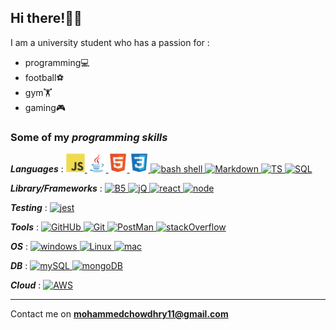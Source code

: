 ## Hi there!👋👋 ##

I am a university student who has a passion for : 
- programming💻
- football⚽
- gym🏋
- gaming🎮

### Some of my **_programming skills_** ###

 **_Languages_** : 
<a href = "https://developer.mozilla.org/en-US/docs/Web/JavaScript" target = "_blank"> <img src = "https://raw.githubusercontent.com/devicons/devicon/master/icons/javascript/javascript-original.svg" title = "JavaScript" alt = "JS" width="30" height="30"/> </a>  <a href = "https://developer.mozilla.org/en-US/docs/Glossary/Java" target = "_blank"> <img src = "https://raw.githubusercontent.com/devicons/devicon/master/icons/java/java-original.svg" alt = "Java"  title = "Java" width="30" height="30"/> </a>    <a href = "https://developer.mozilla.org/en-US/docs/Learn/Accessibility/HTML" target = "_blank"> <img src = "https://raw.githubusercontent.com/devicons/devicon/master/icons/html5/html5-original.svg" title = "HTML5" alt = "HTML 5" width="30" height="30"/> </a>     <a href = "https://developer.mozilla.org/en-US/docs/Web/CSS" target = "_blank"> <img src = "https://raw.githubusercontent.com/devicons/devicon/master/icons/css3/css3-original.svg" alt = "CSS 3" title = "CSS" width="30" height="30"/> </a>  <a href = "https://developer.mozilla.org/en-US/docs/Learn/Tools_and_testing/Understanding_client-side_tools/Command_line" target = "_blank"> <img src = "https://img.icons8.com/plasticine/344/bash.png" title = "bash shell" alt = "bash shell" width="30" height="30"/> </a><a href = "https://docs.github.com/en/github/writing-on-github/getting-started-with-writing-and-formatting-on-github/basic-writing-and-formatting-syntax#links" target = "_blank"> <img src = "https://www.vectorlogo.zone/logos/markdown-here/markdown-here-icon.svg" title = "Markdown" alt = "Markdown" width="30" height="30"/> </a><a href = "https://developer.mozilla.org/en-US/docs/Learn/Tools_and_testing/Client-side_JavaScript_frameworks/Svelte_TypeScript" target = "_blank"> <img src = "https://www.vectorlogo.zone/logos/typescriptlang/typescriptlang-icon.svg" title = "TypeScript" alt = "TS" width="30" height="30"/> </a><a href = "https://developer.mozilla.org/en-US/docs/Glossary/SQL" target = "_blank"> <img src = "https://cdn-icons.flaticon.com/png/512/4248/premium/4248443.png?token=exp=1642703274~hmac=894b7bf75ce269b59f475bdee9087a02" title = "SQL" alt = "SQL" width="30" height="30"/> </a>

**_Library/Frameworks_** :
<a href ="https://getbootstrap.com/" target = "_blank"> <img src ="https://www.vectorlogo.zone/logos/getbootstrap/getbootstrap-icon.svg" title = "Bootstrap5" alt = "B5" width ="40" height = "40"/> </a><a href ="https://jquery.com/" target = "_blank"> <img src ="https://www.vectorlogo.zone/logos/jquery/jquery-icon.svg" title = "jquery" alt = "jQ" width ="40" height = "40"/> </a><a href ="https://reactnative.dev/" target = "_blank"> <img src ="https://www.vectorlogo.zone/logos/reactjs/reactjs-icon.svg" title = "react native" alt = "react" width ="40" height = "40"/> </a><a href ="  https://nodejs.org/en/" target = "_blank"> <img src ="https://www.vectorlogo.zone/logos/nodejs/nodejs-icon.svg" title = "nodejs" alt = "node" width ="40" height = "40"/> </a>
  
**_Testing_** : 
<a href ="https://jestjs.io/" target = "_blank"> <img src ="https://www.vectorlogo.zone/logos/jestjsio/jestjsio-icon.svg" title = "jest" alt = "jest" width ="40" height = "40"/> </a>

**_Tools_** :
<a href ="https://github.com/" target = "_blank"> <img src ="https://www.vectorlogo.zone/logos/github/github-icon.svg" title = "github" alt = "GitHUb" width ="40" height = "40"/> </a><a href ="https://git-scm.com/" target = "_blank"> <img src ="https://www.vectorlogo.zone/logos/git-scm/git-scm-icon.svg" title = "git"  alt = "Git" width ="40" height = "40"/> </a><a href ="https://www.postman.com/" target = "_blank"> <img src ="https://www.vectorlogo.zone/logos/getpostman/getpostman-icon.svg" title = "postman" alt = "PostMan" width ="40" height = "40"/> </a> <a href = "https://stackoverflow.com/users/17964065/hassan-chowdhry?tab=profile"><img src = "https://cdn-icons-png.flaticon.com/512/2111/2111628.png" title = "Stackoverflow" alt= "stackOverflow" width ="40" height = "40"/> </a>

**_OS_** : 
<a href ="https://www.microsoft.com/en-us/windows?wa=wsignin1.0" target = "_blank"> <img src ="https://cdn3.iconfinder.com/data/icons/logos-brands-3/24/logo_brand_brands_logos_microsoft_windows-512.png" title = "Windows" alt = "windows" width ="40" height = "40"/> </a><a href ="https://www.linux.org/" target = "_blank"> <img src ="https://www.vectorlogo.zone/logos/linux/linux-icon.svg" title = "Linux" alt = "Linux" width ="40" height = "40"/> </a><a href ="https://www.apple.com/macos/monterey/" target = "_blank"> <img src ="https://encrypted-tbn0.gstatic.com/images?q=tbn:ANd9GcSGg6RlFK3PPXt3YZv2-Yubow0EXeR8_4dHfHQ4oAkz4eutANez-1ceZ7cqZSL_OQQ-TPM&usqp=CAU" title = "MacOS" alt = "mac" width ="40" height = "40"/> </a>

**_DB_** :
<a href ="https://www.mysql.com/" target = "_blank"> <img src ="https://www.vectorlogo.zone/logos/mysql/mysql-icon.svg" title = "mysql" alt = "mySQL" width ="40" height = "40"/> </a><a href ="https://www.mongodb.com/" target = "_blank"> <img src ="https://www.vectorlogo.zone/logos/mongodb/mongodb-icon.svg" title = "mongodb" alt = "mongoDB" width ="40" height = "40"/> </a>

**_Cloud_** :
<a href ="https://aws.amazon.com/?aws-products-analytics.sort-by=item.additionalFields.productNameLowercase&aws-products-analytics.sort-order=asc&aws-products-business-apps.sort-by=item.additionalFields.productNameLowercase&aws-products-business-apps.sort-order=asc&aws-products-containers.sort-by=item.additionalFields.productNameLowercase&aws-products-containers.sort-order=asc&aws-products-compute.sort-by=item.additionalFields.productNameLowercase&aws-products-compute.sort-order=asc&aws-products-databases.sort-by=item.additionalFields.productNameLowercase&aws-products-databases.sort-order=asc&aws-products-fe-mobile.sort-by=item.additionalFields.productNameLowercase&aws-products-fe-mobile.sort-order=asc&aws-products-game-tech.sort-by=item.additionalFields.productNameLowercase&aws-products-game-tech.sort-order=asc&aws-products-iot.sort-by=item.additionalFields.productNameLowercase&aws-products-iot.sort-order=asc&aws-products-ml.sort-by=item.additionalFields.productNameLowercase&aws-products-ml.sort-order=asc&aws-products-mgmt-govern.sort-by=item.additionalFields.productNameLowercase&aws-products-mgmt-govern.sort-order=asc&aws-products-migration.sort-by=item.additionalFields.productNameLowercase&aws-products-migration.sort-order=asc&aws-products-network.sort-by=item.additionalFields.productNameLowercase&aws-products-network.sort-order=asc&aws-products-security.sort-by=item.additionalFields.productNameLowercase&aws-products-security.sort-order=asc&aws-products-storage.sort-by=item.additionalFields.productNameLowercase&aws-products-storage.sort-order=asc" target = "_blank"> <img src ="https://img.icons8.com/color/344/amazon-web-services.png" title = "AWS" alt = "AWS" width ="40" height = "40"/></a>

<hr border = "1"> 

Contact me on **mohammedchowdhry11@gmail.com**
